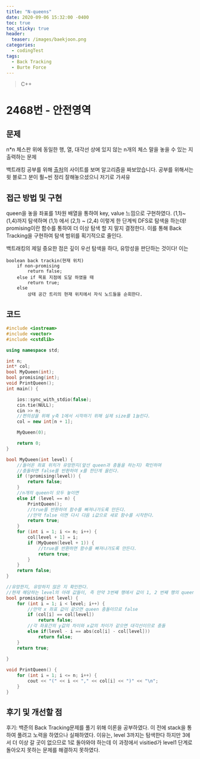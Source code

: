 ```yaml
---
title: "N-queens"
date: 2020-09-06 15:32:00 -0400
toc: true
toc_sticky: true
header:
  teaser: /images/baekjoon.png
categories: 
  - codingTest
tags:
  - Back Tracking
  - Burte Force
---
```


> C++

2468번 - 안전영역
=============
 
## 문제
n*n 체스판 위에 동일한 행, 열, 대각선 상에 있지 않는 n개의 체스 말을 놓을 수 있는 지 출력하는 문제

백트래킹 공부를 위해 [출처](https://ict-nroo.tistory.com/50)의 사이트를 보며 알고리즘을 짜보았습니다.
공부를 위해서는 윗 블로그 분이 훨~씬 정리 잘해놓으셨으니 저기로 가셔유

## 접근 방법 및 구현
queen을 놓을 좌표를 1차원 배열을 통하여 key, value 느낌으로 구현하였다.
(1,1)~ (1,4)까지 탐색하며
(1,1) 에서 (2,1) ~ (2,4) 이렇게 한 단계씩 DFS로 탐색을 하는데!
promising이란 함수를 통하여 더 이상 탐색 할 지 말지 결정한다.
이를 통해 Back Tracking을 구현하여 탐색 범위를 획기적으로 줄인다.

백트래킹의 제일 중요한 점은 깊이 우선 탐색을 하다, 유망성을 판단하는 것이다!
이는 
```
boolean back trackin(현재 위치)
	if non-promising
		return false;
	else if 목표 지점에 도달 하였을 때
		return true;
	else
		상태 공간 트리의 현재 위치에서 자식 노드들을 순회한다. 
```

## 코드 
```c++
#include <iostream>
#include <vector>
#include <cstdlib>

using namespace std;

int n;
int* col;
bool MyQueen(int);
bool promising(int);
void PrintQueen();
int main() {

	ios::sync_with_stdio(false);
	cin.tie(NULL);
	cin >> n;
	//편의성을 위해 y축 1에서 시작하기 위해 실제 size를 1늘린다.
	col = new int[n + 1];

	MyQueen(0);

	return 0;
}

bool MyQueen(int level) {
	//들어온 좌표 위치가 유망한지(앞선 queen과 충돌을 하는지) 확인하며
	//충돌하면 false를 반환하여 x를 한단계 올린다.
	if (!promising(level)) {
		return false;
	}
	//n개의 queen이 모두 놓이면
	else if (level == n) {
		PrintQueen();
		//true를 반환하여 함수를 빠져나가도록 만든다.
		//만약 false 이면 다시 다음 i값으로 새로 함수를 시작한다.
		return true;
	}
	for (int i = 1; i <= n; i++) {
		col[level + 1] = i;
		if (MyQueen(level + 1)) {
			//true를 반환하면 함수를 빠져나가도록 만든다.
			return true;
		}
	}
	return false;
}

//유망한지, 유망하지 않은 지 확인한다.
//현재 해당하는 level의 아래 값들이, 즉 만약 3번째 행에서 값이 1, 2 번째 행의 queen이 충돌을 일으키지 않는 가를 확인한다.
bool promising(int level) {
	for (int i = 1; i < level; i++) {
		//만약 x 좌표 값이 같으면 queen 충돌이므로 false
		if (col[i] == col[level])
			return false;
		//각 좌표간의 y값의 차이와 x값의 차이가 같으면 대각선이므로 충돌
		else if(level - i == abs(col[i] - col[level]))
			return false;
	}
	return true;
	
}

void PrintQueen() {
	for (int i = 1; i <= n; i++) {
		cout << "(" << i << "," << col[i] << ")" << "\n";
	}
}
```

## 후기 및 개선할 점

후기:
백준의 Back Tracking문제를 풀기 위해 이론을 공부하였다.
이 전에 stack을 통하여 풀려고 노력을 하였으나 실패하였다. 이유는,
level 3까지는 탐색한다 하지만 3에서 더 이상 갈 곳이 없으므로 1로 돌아와야 하는데 이 과정에서 visitied가 level1 단계로 돌아오지 못하는 문제를 해결하지 못하였다.